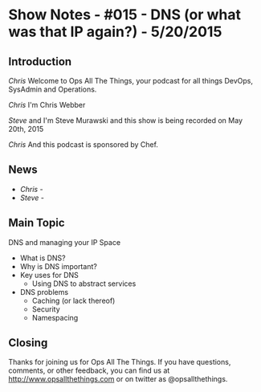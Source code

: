 Show Notes - #015 - DNS (or what was that IP again?) - 5/20/2015
===========================

Introduction
------------
*Chris* Welcome to Ops All The Things, your podcast for all things DevOps, SysAdmin and Operations.

*Chris* I'm Chris Webber

*Steve* and I'm Steve Murawski and this show is being recorded on May 20th, 2015

*Chris* And this podcast is sponsored by Chef.

News
----
- *Chris* -
- *Steve* -



Main Topic
----------
DNS and managing your IP Space

- What is DNS?
- Why is DNS important?
- Key uses for DNS
  - Using DNS to abstract services
- DNS problems
  - Caching (or lack thereof)
  - Security
  - Namespacing

Closing
-------
Thanks for joining us for Ops All The Things.  If you have questions, comments, or other feedback, you can find us at <http://www.opsallthethings.com> or on twitter as @opsallthethings.
